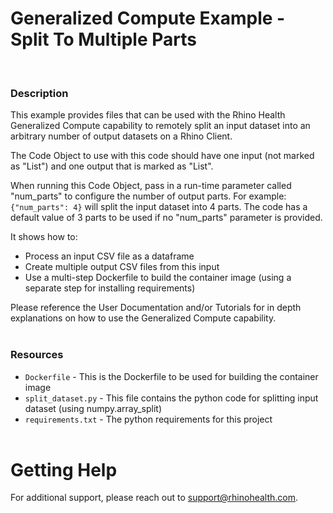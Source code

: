 # Generalized Compute Example - Split To Multiple Parts
<br/>

### **Description**

This example provides files that can be used with the Rhino Health Generalized Compute capability to remotely split an input dataset into an arbitrary number of output datasets on a Rhino Client.

The Code Object to use with this code should have one input (not marked as "List") and one output that is marked as "List".

When running this Code Object, pass in a run-time parameter called "num_parts" to configure the number of output parts. For example: `{"num_parts": 4}` will split the input dataset into 4 parts. The code has a default value of 3 parts to be used if no "num_parts" parameter is provided.

It shows how to:
* Process an input CSV file as a dataframe
* Create multiple output CSV files from this input
* Use a multi-step Dockerfile to build the container image (using a separate step for installing requirements)

Please reference the User Documentation and/or Tutorials for in depth explanations on how to use the Generalized Compute capability.
<br/><br/>

### **Resources**
- `Dockerfile` - This is the Dockerfile to be used for building the container image
- `split_dataset.py` - This file contains the python code for splitting input dataset (using numpy.array_split)
- `requirements.txt` - The python requirements for this project
<br><br>

# Getting Help
For additional support, please reach out to [support@rhinohealth.com](mailto:support@rhinohealth.com).
